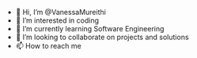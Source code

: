 - 👋 Hi, I’m @VanessaMureithi
- 👀 I’m interested in coding
- 🌱 I’m currently learning Software Engineering
- 💞️ I’m looking to collaborate on projects and solutions
- 📫 How to reach me 

<!---
VanessaMureithi/VanessaMureithi is a ✨ special ✨ repository because its `README.md` (this file) appears on your GitHub profile.
You can click the Preview link to take a look at your changes.
--->
